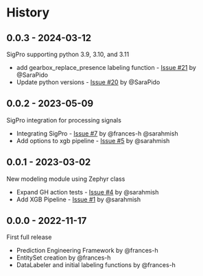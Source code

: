 # History

## 0.0.3 - 2024-03-12

SigPro supporting python 3.9, 3.10, and 3.11

* add gearbox_replace_presence labeling function - [Issue #21](https://github.com/signals-dev/Zephyr/issues/21) by @SaraPido
* Update python versions - [Issue #20](https://github.com/signals-dev/Zephyr/issues/20) by @SaraPido


## 0.0.2 - 2023-05-09

SigPro integration for processing signals

* Integrating SigPro - [Issue #7](https://github.com/signals-dev/Zephyr/issues/7) by @frances-h @sarahmish 
* Add options to xgb pipeline - [Issue #5](https://github.com/signals-dev/Zephyr/issues/5) by @sarahmish


## 0.0.1 - 2023-03-02

New modeling module using Zephyr class

* Expand GH action tests - [Issue #4](https://github.com/signals-dev/Zephyr/issues/4) by @sarahmish 
* Add XGB Pipeline - [Issue #1](https://github.com/signals-dev/Zephyr/issues/1) by @sarahmish


## 0.0.0 - 2022-11-17

First full release

* Prediction Engineering Framework by @frances-h 
* EntitySet creation by @frances-h 
* DataLabeler and initial labeling functions by @frances-h 
